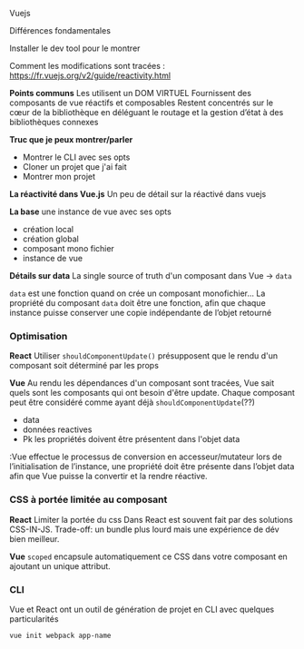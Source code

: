 Vuejs

Différences fondamentales

Installer le dev tool pour le montrer

Comment les modifications sont tracées :
https://fr.vuejs.org/v2/guide/reactivity.html


__Points communs__
Les utilisent un DOM VIRTUEL
Fournissent des composants de vue réactifs et composables
Restent concentrés sur le cœur de la bibliothèque en déléguant le routage et la gestion d’état à des bibliothèques connexes

__Truc que je peux montrer/parler__
* Montrer le CLI avec ses opts
* Cloner un projet que j'ai fait
* Montrer mon projet

__La réactivité dans Vue.js__
Un peu de détail sur la réactivé dans vuejs

__La base__ une instance de vue avec ses opts
* création local
* création global
* composant mono fichier
* instance de vue


__Détails sur data__
La single source of truth d'un composant dans Vue -> `data`

`data` est une fonction quand on crée un composant monofichier...
La propriété du composant `data` doit être une fonction, afin que chaque instance puisse conserver une copie indépendante de l’objet retourné


### Optimisation

__React__
Utiliser `shouldComponentUpdate()` présupposent que le rendu d'un composant soit déterminé par les props


__Vue__
Au rendu les dépendances d'un composant sont tracées, Vue sait quels sont les composants qui ont besoin d'être update. 
Chaque composant peut être considéré comme ayant déjà `shouldComponentUpdate`(??)
* data
* données reactives
* Pk les propriétés doivent être présentent dans l'objet data

:Vue effectue le processus de conversion en accesseur/mutateur lors de l’initialisation de l’instance, une propriété doit être présente dans l’objet data afin que Vue puisse la convertir et la rendre réactive.


### CSS à portée limitée au composant

__React__
Limiter la portée du css Dans React est souvent fait par des solutions
CSS-IN-JS.
Trade-off: un bundle plus lourd mais une expérience de dév bien meilleur.


__Vue__
`scoped` encapsule automatiquement ce CSS dans votre composant en ajoutant un unique attribut.


### CLI

Vue et React ont un outil de génération de projet en CLI avec quelques particularités

`vue init webpack app-name`

